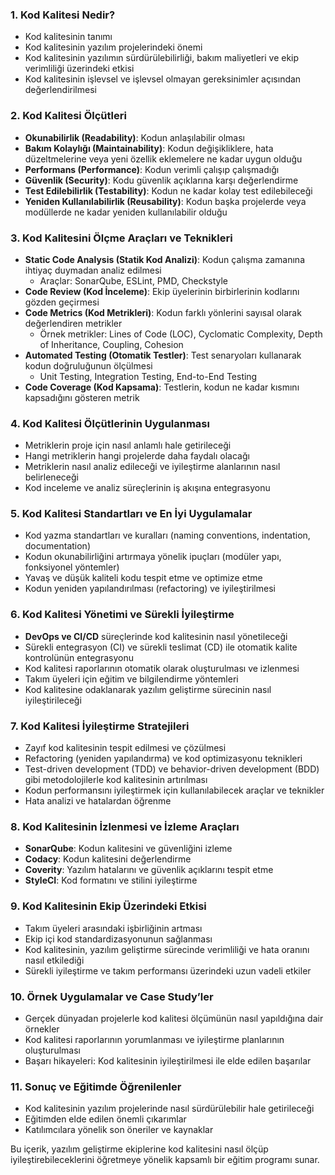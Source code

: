 ### 1. **Kod Kalitesi Nedir?**
   - Kod kalitesinin tanımı
   - Kod kalitesinin yazılım projelerindeki önemi
   - Kod kalitesinin yazılımın sürdürülebilirliği, bakım maliyetleri ve ekip verimliliği üzerindeki etkisi
   - Kod kalitesinin işlevsel ve işlevsel olmayan gereksinimler açısından değerlendirilmesi

### 2. **Kod Kalitesi Ölçütleri**
   - **Okunabilirlik (Readability)**: Kodun anlaşılabilir olması
   - **Bakım Kolaylığı (Maintainability)**: Kodun değişikliklere, hata düzeltmelerine veya yeni özellik eklemelere ne kadar uygun olduğu
   - **Performans (Performance)**: Kodun verimli çalışıp çalışmadığı
   - **Güvenlik (Security)**: Kodu güvenlik açıklarına karşı değerlendirme
   - **Test Edilebilirlik (Testability)**: Kodun ne kadar kolay test edilebileceği
   - **Yeniden Kullanılabilirlik (Reusability)**: Kodun başka projelerde veya modüllerde ne kadar yeniden kullanılabilir olduğu

### 3. **Kod Kalitesini Ölçme Araçları ve Teknikleri**
   - **Static Code Analysis (Statik Kod Analizi)**: Kodun çalışma zamanına ihtiyaç duymadan analiz edilmesi
     - Araçlar: SonarQube, ESLint, PMD, Checkstyle
   - **Code Review (Kod İnceleme)**: Ekip üyelerinin birbirlerinin kodlarını gözden geçirmesi
   - **Code Metrics (Kod Metrikleri)**: Kodun farklı yönlerini sayısal olarak değerlendiren metrikler
     - Örnek metrikler: Lines of Code (LOC), Cyclomatic Complexity, Depth of Inheritance, Coupling, Cohesion
   - **Automated Testing (Otomatik Testler)**: Test senaryoları kullanarak kodun doğruluğunun ölçülmesi
     - Unit Testing, Integration Testing, End-to-End Testing
   - **Code Coverage (Kod Kapsama)**: Testlerin, kodun ne kadar kısmını kapsadığını gösteren metrik

### 4. **Kod Kalitesi Ölçütlerinin Uygulanması**
   - Metriklerin proje için nasıl anlamlı hale getirileceği
   - Hangi metriklerin hangi projelerde daha faydalı olacağı
   - Metriklerin nasıl analiz edileceği ve iyileştirme alanlarının nasıl belirleneceği
   - Kod inceleme ve analiz süreçlerinin iş akışına entegrasyonu

### 5. **Kod Kalitesi Standartları ve En İyi Uygulamalar**
   - Kod yazma standartları ve kuralları (naming conventions, indentation, documentation)
   - Kodun okunabilirliğini artırmaya yönelik ipuçları (modüler yapı, fonksiyonel yöntemler)
   - Yavaş ve düşük kaliteli kodu tespit etme ve optimize etme
   - Kodun yeniden yapılandırılması (refactoring) ve iyileştirilmesi

### 6. **Kod Kalitesi Yönetimi ve Sürekli İyileştirme**
   - **DevOps ve CI/CD** süreçlerinde kod kalitesinin nasıl yönetileceği
   - Sürekli entegrasyon (CI) ve sürekli teslimat (CD) ile otomatik kalite kontrolünün entegrasyonu
   - Kod kalitesi raporlarının otomatik olarak oluşturulması ve izlenmesi
   - Takım üyeleri için eğitim ve bilgilendirme yöntemleri
   - Kod kalitesine odaklanarak yazılım geliştirme sürecinin nasıl iyileştirileceği

### 7. **Kod Kalitesi İyileştirme Stratejileri**
   - Zayıf kod kalitesinin tespit edilmesi ve çözülmesi
   - Refactoring (yeniden yapılandırma) ve kod optimizasyonu teknikleri
   - Test-driven development (TDD) ve behavior-driven development (BDD) gibi metodolojilerle kod kalitesinin artırılması
   - Kodun performansını iyileştirmek için kullanılabilecek araçlar ve teknikler
   - Hata analizi ve hatalardan öğrenme

### 8. **Kod Kalitesinin İzlenmesi ve İzleme Araçları**
   - **SonarQube**: Kodun kalitesini ve güvenliğini izleme
   - **Codacy**: Kodun kalitesini değerlendirme
   - **Coverity**: Yazılım hatalarını ve güvenlik açıklarını tespit etme
   - **StyleCI**: Kod formatını ve stilini iyileştirme

### 9. **Kod Kalitesinin Ekip Üzerindeki Etkisi**
   - Takım üyeleri arasındaki işbirliğinin artması
   - Ekip içi kod standardizasyonunun sağlanması
   - Kod kalitesinin, yazılım geliştirme sürecinde verimliliği ve hata oranını nasıl etkilediği
   - Sürekli iyileştirme ve takım performansı üzerindeki uzun vadeli etkiler

### 10. **Örnek Uygulamalar ve Case Study’ler**
   - Gerçek dünyadan projelerle kod kalitesi ölçümünün nasıl yapıldığına dair örnekler
   - Kod kalitesi raporlarının yorumlanması ve iyileştirme planlarının oluşturulması
   - Başarı hikayeleri: Kod kalitesinin iyileştirilmesi ile elde edilen başarılar

### 11. **Sonuç ve Eğitimde Öğrenilenler**
   - Kod kalitesinin yazılım projelerinde nasıl sürdürülebilir hale getirileceği
   - Eğitimden elde edilen önemli çıkarımlar
   - Katılımcılara yönelik son öneriler ve kaynaklar

Bu içerik, yazılım geliştirme ekiplerine kod kalitesini nasıl ölçüp iyileştirebileceklerini öğretmeye yönelik kapsamlı bir eğitim programı sunar.
